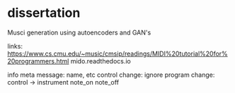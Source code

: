 # dissertation

Musci generation using autoencoders and GAN's

links:
https://www.cs.cmu.edu/~music/cmsip/readings/MIDI%20tutorial%20for%20programmers.html
mido.readthedocs.io

info
meta message: name, etc
control change: ignore
program change: control -> instrument
note_on
note_off
